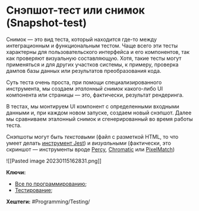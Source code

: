 
# Снэпшот-тест или снимок (Snapshot-test)

Снимок — это вид теста, который находится где-то между интеграционным и функциональным тестом. Чаще всего эти тесты характерны для пользовательского интерфейса и его компонентов, так как проверяют визуальную составляющую. Хотя, такие тесты могут применяться и для других участков системы, к примеру, проверка дампов базы данных или результатов преобразования кода.

Суть теста очень проста, при помощи специализированного инструмента, мы создаем _эталонный снимок_ какого-либо UI компонента или страницы — это, фактически, результат рендеринга.

В тестах, мы монтируем UI компонент с определенными входными данными и, при каждом новом запуске, создаем новый снэпшот. Далее мы сравниваем эталонный снимок и сгенерированный во время работы теста.

Снэпшоты могут быть _текстовыми_ (файл с разметкой HTML, то что умеет делать [инструмент Jest](https://deltice.github.io/jest/docs/ru/snapshot-testing.html)) и _визуальными_ (фактически, это скриншот — инструменты вроде [Percy](https://percy.io/)_,_ [Chromatic](https://www.chromaticqa.com/) или [PixelMatch](https://github.com/mapbox/pixelmatch))

![[Pasted image 20230115162831.png]]

**Ключи:**
- [Все по программированию](PROGRAMMING);
- [Тестирование](Testing);

**Хештеги:** #Programming/Testing/